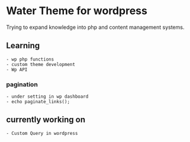 # Water Theme for wordpress

Trying to expand knowledge into php and content management systems.

## Learning 
    - wp php functions
    - custom theme development 
    - Wp API 

### pagination
    - under setting in wp dashboard 
    - echo paginate_links();

## currently working on 
    - Custom Query in wordpress
